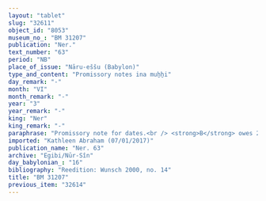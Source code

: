 ```yaml
---
layout: "tablet"
slug: "32611"
object_id: "8053"
museum_no_: "BM 31207"
publication: "Ner."
text_number: "63"
period: "NB"
place_of_issue: "Nāru-eššu (Babylon)"
type_and_content: "Promissory notes ina muẖẖi"
day_remark: "-"
month: "VI"
month_remark: "-"
year: "3"
year_remark: "-"
king: "Ner"
king_remark: "-"
paraphrase: "Promissory note for dates.<br /> <strong>B</strong> owes 2.1 kor of dates to <strong>A</strong> which he should deliver in Arahsamna (VIII) according to the the creditor&#39;s. At this point the document is broken off. Names of 2 witnesses and the scribe: Kiribtu*/Bēl-kāṣir//Ṭābiḫu*.<br /> <br /> <strong>A</strong> = Arad-Bēl/Kabtia//Pappāya; <strong>B</strong> = Bānia/Nab&ucirc;-bēl&scaron;unu//Eppe&scaron;-ilī"
imported: "Kathleen Abraham (07/01/2017)"
publication_name: "Ner. 63"
archive: "Egibi/Nūr-Sîn"
day_babylonian_: "16"
bibliography: "Reedition: Wunsch 2000, no. 14"
title: "BM 31207"
previous_item: "32614"
---
```


